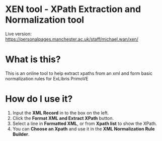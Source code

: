 # XEN tool - XPath Extraction and Normalization tool
Live version: <a target="_blank" href="https://personalpages.manchester.ac.uk/staff/michael.wan/xen/">https://personalpages.manchester.ac.uk/staff/michael.wan/xen/</a>

# What is this?
This is an online tool to help extract xpaths from an xml and form basic normalization rules for ExLibris PrimoVE

# How do I use it?
1) Input the **XML Record** in to the box on the left.
2) Click the **Format XML and Extract XPath** button.
3) Select a line in **Formatted XML**, or from **Xpath list** to show the XPath.
4) You can **Choose an Xpath** and use it in the **XML Normalization Rule Builder**.
